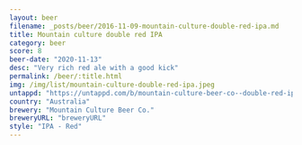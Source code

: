 ```yaml
---
layout: beer
filename: _posts/beer/2016-11-09-mountain-culture-double-red-ipa.md
title: Mountain culture double red IPA
category: beer
score: 8
beer-date: "2020-11-13"
desc: "Very rich red ale with a good kick"
permalink: /beer/:title.html
img: /img/list/mountain-culture-double-red-ipa.jpeg
untappd: "https://untappd.com/b/mountain-culture-beer-co--double-red-ipa/3475047"
country: "Australia"
brewery: "Mountain Culture Beer Co."
breweryURL: "breweryURL"
style: "IPA - Red"
---
```


